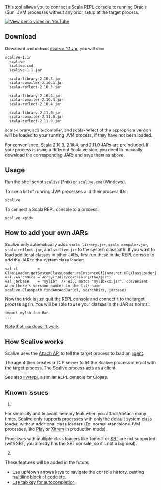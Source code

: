 This tool allows you to connect a Scala REPL console to running Oracle (Sun)
JVM processes without any prior setup at the target process.

[![View demo video on YouTube](http://img.youtube.com/vi/h45QQ45D9P8/0.jpg)](http://www.youtube.com/watch?v=h45QQ45D9P8)

## Download

Download and extract
[scalive-1.1.zip](https://github.com/ngocdaothanh/scalive/releases/download/v1.1/scalive-1.1.zip),
you will see:

```
scalive-1.1/
  scalive
  scalive.cmd
  scalive-1.1.jar

  scala-library-2.10.3.jar
  scala-compiler-2.10.3.jar
  scala-reflect-2.10.3.jar

  scala-library-2.10.4.jar
  scala-compiler-2.10.4.jar
  scala-reflect-2.10.4.jar

  scala-library-2.11.0.jar
  scala-compiler-2.11.0.jar
  scala-reflect-2.11.0.jar
```

scala-library, scala-compiler, and scala-reflect of the appropriate version
will be loaded to your running JVM process, if they have not been loaded.

For convenience, Scala 2.10.3, 2.10.4, and 2.11.0 JARs are preincluded. If your
process is using a different Scala version, you need to manually download the
corresponding JARs and save them as above.

## Usage

Run the shell script `scalive` (*nix) or `scalive.cmd` (Windows).

To see a list of running JVM processes and their process IDs:

```
scalive
```

To connect a Scala REPL console to a process:

```
scalive <pid>
```

## How to add your own JARs

Scalive only automatically adds `scala-library.jar`, `scala-compiler.jar`,
`scala-reflect.jar`, and `scalive.jar` to the system classpath. If you want to
load additional classes in other JARs, first run these in the REPL console to
add the JAR to the system class loader:

```
val cl         = ClassLoader.getSystemClassLoader.asInstanceOf[java.net.URLClassLoader]
val searchDirs = Array("/dir/containing/the/jar")
val jarbase    = "mylib"  // Will match "mylibxxx.jar", convenient when there's version number in the file name
scalive.Classpath.findAndAddJar(cl, searchDirs, jarbase)
```

Now the trick is just quit the REPL console and connect it to the target process
again. You will be able to use your classes in the JAR as normal:

```
import mylib.foo.Bar
...
```

[Note that `:cp` doesn't work](http://stackoverflow.com/questions/18033752/cannot-add-a-jar-to-scala-repl-with-the-cp-command).

## How Scalive works

Scalive uses the [Attach API](https://blogs.oracle.com/CoreJavaTechTips/entry/the_attach_api)
to tell the target process to load an [agent](http://javahowto.blogspot.jp/2006/07/javaagent-option.html).

The agent then creates a TCP server to let the Scalive process interact with the
target process. The Scalive process acts as a client.

See also [liverepl](https://github.com/djpowell/liverepl), a similar REPL
console for Clojure.

## Known issues

1.

For simplicity and to avoid memory leak when you attach/detach many times,
Scalive only supports processes with only the default system class loader,
without additional class loaders (Ex: normal standalone JVM processes, like
[Play](http://www.playframework.com/) or
[Xitrum](http://ngocdaothanh.github.io/xitrum/) in production mode).

Processes with multiple class loaders like Tomcat or
[SBT](http://www.scala-sbt.org/) are not supported (with SBT, you already has
the SBT console, so it's not a big deal).

2.

These features will be added in the future:

* [Use up/down arrows keys to navigate the console history, pasting multiline block of code etc.](https://github.com/ngocdaothanh/scalive/issues/1)
* [Use tab key for autocompletion](https://github.com/ngocdaothanh/scalive/issues/2)
